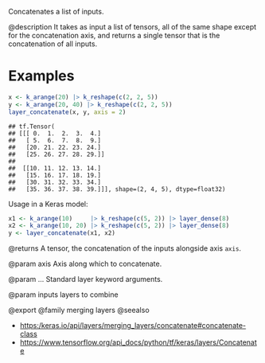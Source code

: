 Concatenates a list of inputs.

@description
It takes as input a list of tensors, all of the same shape except
for the concatenation axis, and returns a single tensor that is the
concatenation of all inputs.

# Examples

```r
x <- k_arange(20) |> k_reshape(c(2, 2, 5))
y <- k_arange(20, 40) |> k_reshape(c(2, 2, 5))
layer_concatenate(x, y, axis = 2)
```

```
## tf.Tensor(
## [[[ 0.  1.  2.  3.  4.]
##   [ 5.  6.  7.  8.  9.]
##   [20. 21. 22. 23. 24.]
##   [25. 26. 27. 28. 29.]]
##
##  [[10. 11. 12. 13. 14.]
##   [15. 16. 17. 18. 19.]
##   [30. 31. 32. 33. 34.]
##   [35. 36. 37. 38. 39.]]], shape=(2, 4, 5), dtype=float32)
```
Usage in a Keras model:


```r
x1 <- k_arange(10)     |> k_reshape(c(5, 2)) |> layer_dense(8)
x2 <- k_arange(10, 20) |> k_reshape(c(5, 2)) |> layer_dense(8)
y <- layer_concatenate(x1, x2)
```

@returns
    A tensor, the concatenation of the inputs alongside axis `axis`.

@param axis
Axis along which to concatenate.

@param ...
Standard layer keyword arguments.

@param inputs
layers to combine

@export
@family merging layers
@seealso
+ <https:/keras.io/api/layers/merging_layers/concatenate#concatenate-class>
+ <https://www.tensorflow.org/api_docs/python/tf/keras/layers/Concatenate>
